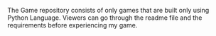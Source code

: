 The Game repository consists of only games that are built only using Python Language. 
Viewers can go through the readme file and the requirements before experiencing my game.
